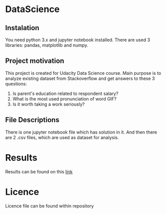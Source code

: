 # DataScience
## Instalation
You need python 3.x and jupyter notebook installed. There are used 3 libraries: pandas, matplotlib and numpy.

## Project motivation
This project is created for Udacity Data Science course. 
Main purpose is to analyze existing dataset from Stackoverflow and get answers to these 3 questions:
1. Is parent's education related to respondent salary?
2. What is the most used pronunciation of word GIF?
3. Is it worth taking a work seriously?

## File Descriptions
There is one jupyter notebook file which has solution in it. And then there are 2 .csv files, which are used as dataset for analysis.

# Results
Results can be found on this [link](https://medium.com/@halcin.richard/3-things-you-probably-didnt-know-c7f6f8a29544)

# Licence
Licence file can be found within repository
